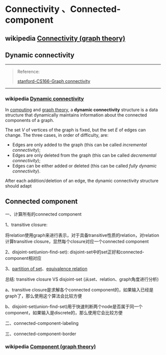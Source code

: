 # Connectivity 、Connected-component



## wikipedia [Connectivity (graph theory)](https://en.wikipedia.org/wiki/Connectivity_(graph_theory))



## Dynamic connectivity

---

> Reference:
>
> [stanford-CS166-Graph connectivity](https://web.stanford.edu/class/cs166/)  

---



### wikipedia [Dynamic connectivity](https://en.wikipedia.org/wiki/Dynamic_connectivity)

In [computing](https://en.wikipedia.org/wiki/Computing) and [graph theory](https://en.wikipedia.org/wiki/Graph_theory), a **dynamic connectivity** structure is a data structure that dynamically maintains information about the connected components of a graph.

The set *V* of vertices of the graph is fixed, but the set *E* of edges can change. The three cases, in order of difficulty, are:

- Edges are only added to the graph (this can be called *incremental connectivity*);
- Edges are only deleted from the graph (this can be called *decremental connectivity*);
- Edges can be either added or deleted (this can be called *fully dynamic connectivity*).

After each addition/deletion of an edge, the dynamic connectivity structure should adapt 



## Connected component

一、计算所有的connected component

1、transitive closure:

将relation使用graph来进行表示，对于具备transitive性质的relation，对relation计算transitive closure，显然每个closure对应一个connected component

2、disjoint-set(union-find-set): disjoint-set中的set正好和connected-component相对应

3、[partition of set](https://en.wikipedia.org/wiki/Partition_of_a_set)、[equivalence relation](https://en.wikipedia.org/wiki/Equivalence_relation) 



总结: transitive closure VS disjoint-set (从set、relation、graph角度进行分析)

a、transitive closure是求解各个connected component的，如果输入已经是graph了，那么使用这个算法会比较方便

b、disjoint-set(union-find-set)用于快速判断两个node是否属于同一个component，如果输入是discrete的，那么使用它会比较方便



二、connected-component-labeling

三、connected-component-border

### wikipedia [Component (graph theory)](https://en.wikipedia.org/wiki/Component_(graph_theory))



